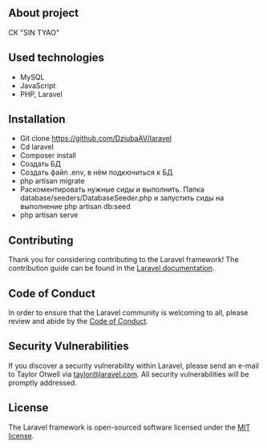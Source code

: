 ## About project
СК "SIN TYAO"

## Used technologies
- MySQL
- JavaScript
- PHP, Laravel

## Installation
- Git clone https://github.com/DziubaAV/laravel
- Сd laravel
- Сomposer install
- Cоздать БД
- Cоздать файл .env, в нём подкючиться к БД
- php artisan migrate
- Раскоментировать нужные сиды и выполнить. Папка database/seeders/DatabaseSeeder.php и запустить сиды на выполнение php artisan db:seed
- php artisan serve

## Contributing
Thank you for considering contributing to the Laravel framework! The contribution guide can be found in the [Laravel documentation](https://laravel.com/docs/contributions).

## Code of Conduct
In order to ensure that the Laravel community is welcoming to all, please review and abide by the [Code of Conduct](https://laravel.com/docs/contributions#code-of-conduct).

## Security Vulnerabilities
If you discover a security vulnerability within Laravel, please send an e-mail to Taylor Otwell via [taylor@laravel.com](mailto:taylor@laravel.com). All security vulnerabilities will be promptly addressed.

## License
The Laravel framework is open-sourced software licensed under the [MIT license](https://opensource.org/licenses/MIT).
